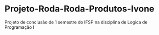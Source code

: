 # Projeto-Roda-Roda-Produtos-Ivone
Projeto de conclusão de 1 semestre do IFSP na disciplina de Logica de Programação I 
